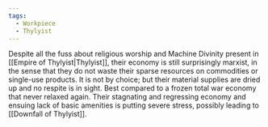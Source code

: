 ```yaml
---
tags:
  - Workpiece
  - Thylyist
---
```

Despite all the fuss about religious worship and Machine Divinity present in [[Empire of Thylyist|Thylyist]], their economy is still surprisingly marxist, in the sense that they do not waste their sparse resources on commodities or single-use products. 
It is not by choice; but their material supplies are dried up and no respite is in sight. Best compared to a frozen total war economy that never relaxed again. 
Their stagnating and regressing economy and ensuing lack of basic amenities is putting severe stress, possibly leading to [[Downfall of Thylyist]]. 